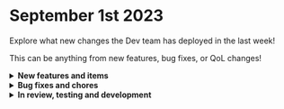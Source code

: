 # September 1st 2023

Explore what new changes the Dev team has deployed in the last week!

This can be anything from new features, bug fixes, or QoL changes!

<details>

<summary><strong>New features and items</strong></summary>

* No new features this week. Stay tuned for upcoming releases!

</details>

<details>

<summary><strong>Bug fixes and chores</strong></summary>

* Optimize query for a user organization that gets run on every request to improve application performance
* Removed an unnecessary serialization call when processing finished workflow tasks to improve application performance
* Improved the performance of our CI/CD pipeline reducing the amount of time to test and build the project from 20+ minutes to 2 minutes
* Fixed SentinelOne Create Site action where parameters were not being passed correctly
* Fixed ConnectSecure Get Agent Secrets action where the company\_id was not being passed to the JSON body
* Fixed NinjaRMM to properly handle plain text error responses
* Updated the redis connection pool to prevent errors due to connections disconnecting on idle timeout
* Added an option to ConnectWise Automate Schedule Script action to allow skipping of offline agents

</details>

<details>

<summary><strong>In review, testing and development</strong></summary>

* Refactor ConnectWise Manage integration
* Fix the Jinja editor value not updating when the underlying field is edited directly
* Add tagging for forms
* Add a filter to Acronis to allow users to restrict the number of orgs that get returned for org mapping
* Liongard integration
* GoDaddy integration
* Improvements to workflow builder UI when viewing workflows that are synced clones or installed via a crate

</details>
